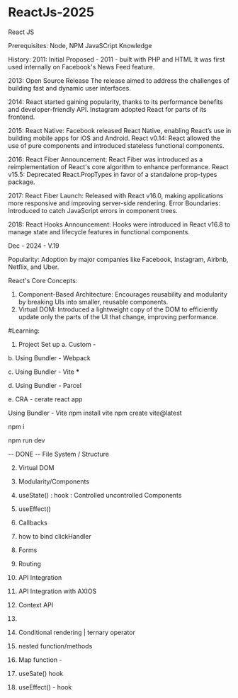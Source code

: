 # ReactJs-2025

React JS

Prerequisites:
Node, NPM
JavaSCript Knowledge

History:
2011:
Initial Proposed - 2011 - built with PHP and HTML
It was first used internally on Facebook's News Feed feature.

2013:
Open Source Release
The release aimed to address the challenges of building fast and dynamic user interfaces.

2014:
React started gaining popularity, thanks to its performance benefits and developer-friendly API. Instagram adopted React for parts of its frontend.

2015:
React Native: Facebook released React Native, enabling React’s use in building mobile apps for iOS and Android.
React v0.14: React allowed the use of pure components and introduced stateless functional components.

2016:
React Fiber Announcement: React Fiber was introduced as a reimplementation of React's core algorithm to enhance performance.
React v15.5: Deprecated React.PropTypes in favor of a standalone prop-types package.

2017:
React Fiber Launch: Released with React v16.0, making applications more responsive and improving server-side rendering.
Error Boundaries: Introduced to catch JavaScript errors in component trees.

2018:
React Hooks Announcement: Hooks were introduced in React v16.8 to manage state and lifecycle features in functional components.

Dec - 2024 - V.19

Popularity:
Adoption by major companies like Facebook, Instagram, Airbnb, Netflix, and Uber.

React's Core Concepts:

1. Component-Based Architecture: Encourages reusability and modularity by breaking UIs into smaller, reusable components.
2. Virtual DOM: Introduced a lightweight copy of the DOM to efficiently update only the parts of the UI that change, improving performance.

#Learning:

1. Project Set up
   a. Custom -

b. Using Bundler - Webpack

c. Using Bundler - Vite **\***

d. Using Bundler - Parcel

e. CRA - cerate react app

Using Bundler - Vite
npm install vite
npm create vite@latest

npm i

npm run dev

-- DONE
-- File System / Structure

2. Virtual DOM

3. Modularity/Components
4. useState() : hook : Controlled uncontrolled Components
5. useEffect()
6. Callbacks
7. how to bind clickHandler
8. Forms
9. Routing
10. API Integration
11. API Integration with AXIOS
12. Context API
13.

14. Conditional rendering | ternary operator
15. nested function/methods
16. Map function -
17. useSate() hook
18. useEffect() - hook
